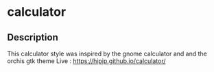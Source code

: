 # calculator

## Description

This calculator style was inspired by the gnome calculator and and the orchis gtk theme
Live : https://hipip.github.io/calculator/
